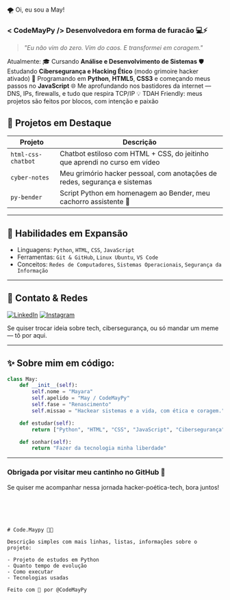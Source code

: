 
🌪️ Oi, eu sou a May!

### < CodeMayPy /> Desenvolvedora em forma de furacão 💻⚡

> *"Eu não vim do zero. Vim do caos. E transformei em coragem."*

Atualmente:
🎓 Cursando **Análise e Desenvolvimento de Sistemas**
🛡️ Estudando **Cibersegurança e Hacking Ético** (modo grimoire hacker ativado)
🐍 Programando em **Python**, **HTML5**, **CSS3** e começando meus passos no **JavaScript**
🌐 Me aprofundando nos bastidores da internet — DNS, IPs, firewalls, e tudo que respira TCP/IP
💡 TDAH Friendly: meus projetos são feitos por blocos, com intenção e paixão



## 🚀 Projetos em Destaque

| Projeto | Descrição |
|--------|------------|
| `html-css-chatbot` | Chatbot estiloso com HTML + CSS, do jeitinho que aprendi no curso em vídeo |
| `cyber-notes` | Meu grimório hacker pessoal, com anotações de redes, segurança e sistemas |
| `py-bender` | Script Python em homenagem ao Bender, meu cachorro assistente 💖 |

---

## 🧠 Habilidades em Expansão

- Linguagens: `Python`, `HTML`, `CSS`, `JavaScript`
- Ferramentas: `Git & GitHub`, `Linux Ubuntu`, `VS Code`
- Conceitos: `Redes de Computadores`, `Sistemas Operacionais`, `Segurança da Informação`

---

## 💬 Contato & Redes

[![LinkedIn](https://img.shields.io/badge/-LinkedIn-0A66C2?style=for-the-badge&logo=linkedin&logoColor=white)](https://linkedin.com/in/code-maypy)
[![Instagram](https://img.shields.io/badge/-@codemaypy-E4405F?style=for-the-badge&logo=instagram&logoColor=white)](https://instagram.com/code.maypy)

Se quiser trocar ideia sobre tech, cibersegurança, ou só mandar um meme — tô por aqui.

---

## ✨ Sobre mim em código:
```python
class May:
    def __init__(self):
        self.nome = "Mayara"
        self.apelido = "May / CodeMayPy"
        self.fase = "Renascimento"
        self.missao = "Hackear sistemas e a vida, com ética e coragem."

    def estudar(self):
        return ["Python", "HTML", "CSS", "JavaScript", "Cibersegurança"]

    def sonhar(self):
        return "Fazer da tecnologia minha liberdade"
```

---

### Obrigada por visitar meu cantinho no GitHub 🌻
Se quiser me acompanhar nessa jornada hacker-poética-tech, bora juntos!
```





# Code.Maypy 🐍✨

Descrição simples com mais linhas, listas, informações sobre o projeto:

- Projeto de estudos em Python
- Quanto tempo de evolução
- Como executar
- Tecnologias usadas

Feito com 💜 por @CodeMayPy
